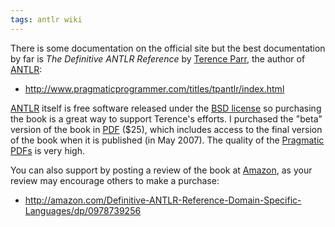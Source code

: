 ```yaml
---
tags: antlr wiki
---
```


There is some documentation on the official site but the best documentation by far is _The Definitive ANTLR Reference_ by [Terence Parr](/wiki/Terence_Parr), the author of [ANTLR](/wiki/ANTLR):

-   <http://www.pragmaticprogrammer.com/titles/tpantlr/index.html>

[ANTLR](/wiki/ANTLR) itself is free software released under the [BSD license](/wiki/BSD_license) so purchasing the book is a great way to support Terence's efforts. I purchased the "beta" version of the book in [PDF](/wiki/PDF) (\$25), which includes access to the final version of the book when it is published (in May 2007). The quality of the [Pragmatic](/wiki/Pragmatic) [PDFs](/wiki/PDFs) is very high.

You can also support by posting a review of the book at [Amazon](/wiki/Amazon), as your review may encourage others to make a purchase:

-   <http://amazon.com/Definitive-ANTLR-Reference-Domain-Specific-Languages/dp/0978739256>
